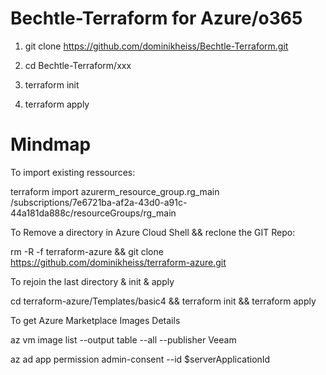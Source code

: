 # Bechtle-Terraform for Azure/o365

1. git clone https://github.com/dominikheiss/Bechtle-Terraform.git

2. cd Bechtle-Terraform/xxx

3. terraform init

4. terraform apply










# Mindmap

To import existing ressources:

terraform import azurerm_resource_group.rg_main /subscriptions/7e6721ba-af2a-43d0-a91c-44a181da888c/resourceGroups/rg_main

To Remove a directory in Azure Cloud Shell && reclone the GIT Repo:

rm -R -f  terraform-azure && git clone https://github.com/dominikheiss/terraform-azure.git

To rejoin the last directory & init & apply

cd terraform-azure/Templates/basic4 && terraform init && terraform apply

To get Azure Marketplace Images Details

az vm image list --output table --all --publisher Veeam


az ad app permission admin-consent --id $serverApplicationId
